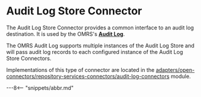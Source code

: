 <!-- SPDX-License-Identifier: CC-BY-4.0 -->
<!-- Copyright Contributors to the ODPi Egeria project. -->

# Audit Log Store Connector

The Audit Log Store Connector provides a common interface to
an audit log destination.
It is used by the OMRS's **[Audit Log](../services/omrs/component-descriptions/audit-log.md)**.

The OMRS Audit Log supports multiple instances of the Audit Log Store
and will pass audit log records to each configured instance of the
Audit Log Store Connectors.

Implementations of this type of connector are
located in the
[adapters/open-connectors/repository-services-connectors/audit-log-connectors](../../../../adapters/open-connectors/repository-services-connectors/audit-log-connectors)
module.

---8<-- "snippets/abbr.md"
